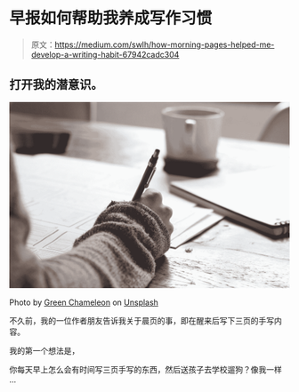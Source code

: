 # 早报如何帮助我养成写作习惯

> 原文：<https://medium.com/swlh/how-morning-pages-helped-me-develop-a-writing-habit-67942cadc304>

## 打开我的潜意识。

![](img/7320b0fb0984d1415b9a9301fc32f07b.png)

Photo by [Green Chameleon](https://unsplash.com/@craftedbygc?utm_source=medium&utm_medium=referral) on [Unsplash](https://unsplash.com?utm_source=medium&utm_medium=referral)

不久前，我的一位作者朋友告诉我关于晨页的事，即在醒来后写下三页的手写内容。

我的第一个想法是，

你每天早上怎么会有时间写三页手写的东西，然后送孩子去学校遛狗？像我一样 …